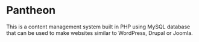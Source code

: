 # Pantheon
This is a content management system built in PHP using MySQL database that can be used to make websites similar to WordPress, Drupal or Joomla.
